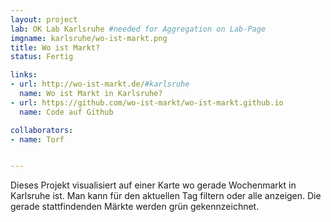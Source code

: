 ```yaml
---
layout: project
lab: OK Lab Karlsruhe #needed for Aggregation on Lab-Page
imgname: karlsruhe/wo-ist-markt.png
title: Wo ist Markt?
status: Fertig

links:
- url: http://wo-ist-markt.de/#karlsruhe
  name: Wo ist Markt in Karlsruhe?
- url: https://github.com/wo-ist-markt/wo-ist-markt.github.io
  name: Code auf Github

collaborators:
- name: Torf


---
```


Dieses Projekt visualisiert auf einer Karte wo gerade Wochenmarkt in Karlsruhe ist. Man kann für den aktuellen Tag filtern oder alle anzeigen. Die gerade stattfindenden Märkte werden grün gekennzeichnet.
